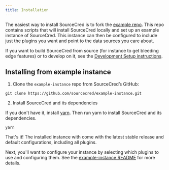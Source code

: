 ```yaml
---
title: Installation
---
```


The easiest way to install SourceCred is to fork the [example repo](https://github.com/sourcecred/example-instance). This repo contains scripts that will install SourceCred locally and set up an example instance of SourceCred. This instance can then be configured to include just the plugins you want and point to the data sources you care about.

If you want to build SourceCred from source (for instance to get bleeding edge features) or to develop on it, see the [Development Setup instructions](#development-setup).



## Installing from example instance

1. Clone the `example-instance` repo from SourceCred’s GitHub:

`git clone https://github.com/sourcecred/example-instance.git`

2. Install SourceCred and its dependencies

If you don't have it, install [yarn](https://classic.yarnpkg.com/lang/en/). Then run yarn to install SourceCred and its dependencies.

`yarn` 

That's it! The installed instance with come with the latest stable release and default configurations, including all plugins.


Next, you'll want to configure your instance by selecting which plugins to use and configuring them. See the [example-instance README](https://github.com/sourcecred/example-instance/blob/master/README.md) for more details.

